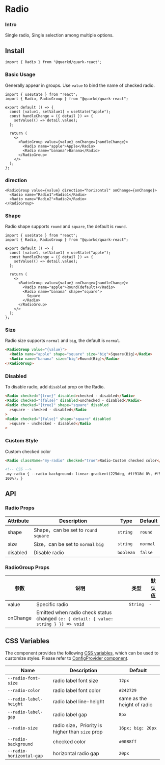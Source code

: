 # Radio

### Intro

Single radio, Single selection among multiple options.

## Install

```tsx
import { Radio } from "@quarkd/quark-react";
```

### Basic Usage

Generally appear in groups. Use `value` to bind the name of checked radio.

```tsx
import { useState } from "react";
import { Radio, RadioGroup } from "@quarkd/quark-react";

export default () => {
  const [value1, setValue1] = useState("apple");
  const handleChange = ({ detail }) => {
    setValue(() => detail.value);
  };

  return (
    <>
      <RadioGroup value={value} onChange={handleChange}>
        <Radio name="apple">Apple</Radio>
        <Radio name="banana">Banana</Radio>
      </RadioGroup>
    </>
  );
};
```

### direction

```tsx
<RadioGroup value={value} direction="horizontal" onChange={onChange}>
  <Radio name="Radio1">Radio1</Radio>
  <Radio name="Radio2">Radio2</Radio>
</RadioGroup>
```

### Shape

Radio shape supports `round` and `square`, the default is `round`.

```tsx
import { useState } from "react";
import { Radio, RadioGroup } from "@quarkd/quark-react";

export default () => {
  const [value1, setValue1] = useState("apple");
  const handleChange = ({ detail }) => {
    setValue(() => detail.value);
  };

  return (
    <>
      <RadioGroup value={value} onChange={handleChange}>
        <Radio name="apple">Round(default)</Radio>
        <Radio name="banana" shape="square">
          Square
        </Radio>
      </RadioGroup>
    </>
  );
};
```

### Size

Radio size supports `normal` and `big`, the default is `normal`.

```html
<RadioGroup value="{value}">
  <Radio name="apple" shape="square" size="big">Square(Big)</Radio>
  <Radio name="banana" size="big">Round(Big)</Radio>
</RadioGroup>
```

### Disabled

To disable radio, add `disabled` prop on the Radio.

```html
<Radio checked="{true}" disabled>checked - disabled</Radio>
<Radio checked="{false}" disabled>unchecked - disabled</Radio>
<Radio checked="{true}" shape="square" disabled
  >square - checked - disabled</Radio
>
<Radio checked="{false}" shape="square" disabled
  >square - unchecked - disabled</Radio
>
```

### Custom Style

Custom checked color

```html
<Radio className="my-radio" checked="true">Radio-Custom checked color</Radio>

<!-- CSS -->
.my-radio { --radio-background: linear-gradient(225deg, #ff918d 0%, #f54640
100%); }
```

## API

### Radio Props

| Attribute | Description                           | Type      | Default  |
| --------- | ------------------------------------- | --------- | -------- |
| shape     | Shape，can be set to `round` `square` | `string`  | `round`  |
| size      | Size，can be set to `normal` `big`    | `string ` | `normal` |
| disabled  | Disable radio                         | `boolean` | `false`  |

### RadioGroup Props

| 参数     | 说明                                                                                 | 类型     | 默认值 |
| -------- | ------------------------------------------------------------------------------------ | -------- | ------ |
| value    | Specific radio                                                                       | `String` | -      |
| onChange | Emitted when radio check status changed `(e: { detail: { value: string } }) => void` |

## CSS Variables

The component provides the following [CSS variables](https://developer.mozilla.org/zh-CN/docs/Web/CSS/Using_CSS_custom_properties), which can be used to customize styles. Please refer to [ConfigProvider component](#/zh-CN/guide/theme).

| Name                     | Description                                     | Default                     |
| ------------------------ | ----------------------------------------------- | --------------------------- |
| `--radio-font-size`      | radio label font size                           | `12px`                      |
| `--radio-color`          | radio label font color                          | `#242729 `                  |
| `--radio-label-height`   | radio label line-height                         | same as the height of radio |
| `--radio-label-gap`      | radio label gap                                 | `8px`                       |
| `--radio-size`           | radio size，Priority is higher than `size` prop | `16px; big: 20px`           |
| `--radio-background`     | checked color                                   | `#0088ff`                   |
| `--radio-horizontal-gap` | horizontal radio gap                            | `20px`                      |
